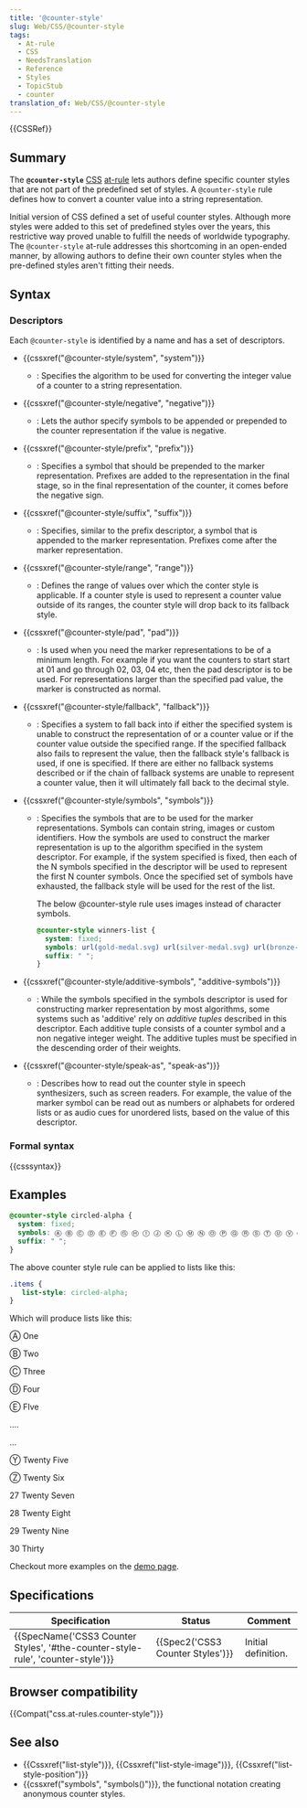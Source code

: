 ```yaml
---
title: '@counter-style'
slug: Web/CSS/@counter-style
tags:
  - At-rule
  - CSS
  - NeedsTranslation
  - Reference
  - Styles
  - TopicStub
  - counter
translation_of: Web/CSS/@counter-style
---
```


{{CSSRef}}

## Summary

The **`@counter-style`** [CSS](/en/CSS) [at-rule](/en/CSS/At-rule) lets authors define specific counter styles that are not part of the predefined set of styles. A `@counter-style` rule defines how to convert a counter value into a string representation.

Initial version of CSS defined a set of useful counter styles. Although more styles were added to this set of predefined styles over the years, this restrictive way proved unable to fulfill the needs of worldwide typography. The `@counter-style` at-rule addresses this shortcoming in an open-ended manner, by allowing authors to define their own counter styles when the pre-defined styles aren't fitting their needs.

## Syntax

### Descriptors

Each `@counter-style` is identified by a name and has a set of descriptors.

- {{cssxref("@counter-style/system", "system")}}
  - : Specifies the algorithm to be used for converting the integer value of a counter to a string representation.

- {{cssxref("@counter-style/negative", "negative")}}
  - : Lets the author specify symbols to be appended or prepended to the counter representation if the value is negative.

- {{cssxref("@counter-style/prefix", "prefix")}}
  - : Specifies a symbol that should be prepended to the marker representation. Prefixes are added to the representation in the final stage, so in the final representation of the counter, it comes before the negative sign.

- {{cssxref("@counter-style/suffix", "suffix")}}
  - : Specifies, similar to the prefix descriptor, a symbol that is appended to the marker representation. Prefixes come after the marker representation.

- {{cssxref("@counter-style/range", "range")}}
  - : Defines the range of values over which the conter style is applicable. If a counter style is used to represent a counter value outside of its ranges, the counter style will drop back to its fallback style.

- {{cssxref("@counter-style/pad", "pad")}}
  - : Is used when you need the marker representations to be of a minimum length. For example if you want the counters to start start at 01 and go through 02, 03, 04 etc, then the pad descriptor is to be used. For representations larger than the specified pad value, the marker is constructed as normal.

- {{cssxref("@counter-style/fallback", "fallback")}}
  - : Specifies a system to fall back into if either the specified system is unable to construct the representation of or a counter value or if the counter value outside the specified range. If the specified fallback also fails to represent the value, then the fallback style's fallback is used, if one is specified. If there are either no fallback systems described or if the chain of fallback systems are unable to represent a counter value, then it will ultimately fall back to the decimal style.

- {{cssxref("@counter-style/symbols", "symbols")}}

  - : Specifies the symbols that are to be used for the marker representations. Symbols can contain string, images or custom identifiers. How the symbols are used to construct the marker representation is up to the algorithm specified in the system descriptor. For example, if the system specified is fixed, then each of the N symbols specified in the descriptor will be used to represent the first N counter symbols. Once the specified set of symbols have exhausted, the fallback style will be used for the rest of the list.

    The below @counter-style rule uses images instead of character symbols.

    ```css
    @counter-style winners-list {
      system: fixed;
      symbols: url(gold-medal.svg) url(silver-medal.svg) url(bronze-medal.svg);
      suffix: " ";
    }
    ```

- {{cssxref("@counter-style/additive-symbols", "additive-symbols")}}
  - : While the symbols specified in the symbols descriptor is used for constructing marker representation by most algorithms, some systems such as 'additive' rely on _additive tuples_ described in this descriptor. Each additive tuple consists of a counter symbol and a non negative integer weight. The additive tuples must be specified in the descending order of their weights.

- {{cssxref("@counter-style/speak-as", "speak-as")}}
  - : Describes how to read out the counter style in speech synthesizers, such as screen readers. For example, the value of the marker symbol can be read out as numbers or alphabets for ordered lists or as audio cues for unordered lists, based on the value of this descriptor.

### Formal syntax

{{csssyntax}}

## Examples

```css
@counter-style circled-alpha {
  system: fixed;
  symbols: Ⓐ Ⓑ Ⓒ Ⓓ Ⓔ Ⓕ Ⓖ Ⓗ Ⓘ Ⓙ Ⓚ Ⓛ Ⓜ Ⓝ Ⓞ Ⓟ Ⓠ Ⓡ Ⓢ Ⓣ Ⓤ Ⓥ Ⓦ Ⓧ Ⓨ Ⓩ;
  suffix: " ";
}
```

The above counter style rule can be applied to lists like this:

```css
.items {
   list-style: circled-alpha;
}
```

Which will produce lists like this:

Ⓐ One

Ⓑ Two

Ⓒ Three

Ⓓ Four

Ⓔ FIve

....

...

Ⓨ Twenty Five

Ⓩ Twenty Six

27 Twenty Seven

28 Twenty Eight

29 Twenty Nine

30 Thirty

Checkout more examples on the [demo page](https://mdn.github.io/css-counter-style-demo/).

## Specifications

| Specification                                                                                            | Status                                       | Comment             |
| -------------------------------------------------------------------------------------------------------- | -------------------------------------------- | ------------------- |
| {{SpecName('CSS3 Counter Styles', '#the-counter-style-rule', 'counter-style')}} | {{Spec2('CSS3 Counter Styles')}} | Initial definition. |

## Browser compatibility

{{Compat("css.at-rules.counter-style")}}

## See also

- {{Cssxref("list-style")}}, {{Cssxref("list-style-image")}}, {{Cssxref("list-style-position")}}
- {{cssxref("symbols", "symbols()")}}, the functional notation creating anonymous counter styles.
